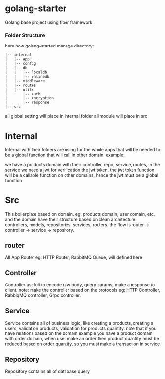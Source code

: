 # golang-starter
Golang base project using fiber framework
 
### Folder Structure

here how golang-started manage directory:
```
|-- internal
|   |-- app
|   |-- config
|   |-- db
|   |   |-- localdb
|   |   |-- onlinedb
|   |-- middleware
|   |-- routes
|   |-- utils
|       |-- auth
|       |-- encryption
|       |-- response
|-- src
```

all global setting will place in internal folder
all module will place in src


# Internal
Internal with their folders are using for the whole apps that will be needed to be a global function that will call in other domain. example:

we have a products domain with their controller, repo, service, routes, in the service we need a jwt for verification the jwt token. the jwt token function will be a callable function on other domains, hence the jwt must be a global function

# Src
This boilerplate based on domain. eg: products domain, user domain, etc. and the domain have their structure based on clean architecture. controllers, models, repositories, services, routers. the flow is router -> controller -> service -> repository.

## router
All App Router eg: HTTP Router, RabbitMQ Queue, will defined here

## Controller
Controller usefull to encode raw body, query params, make a response to client. note: make the controller based on the protocols eg: HTTP Controller, RabbiqMQ controller, Grpc controller.

## Service
Service contains all of business logic, like creating a products, creating a users, validation products, validation for products quantity. 
note that if you have relations based on the domain example you have a product domain with order domain, when user make an order then product quantity must be reduced based on order quantity, so you must make a transaction in service

## Repository
Repository contains all of database query